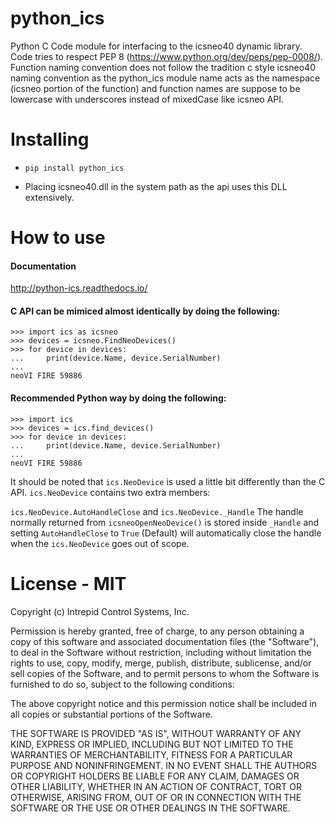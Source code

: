 # python_ics

Python C Code module for interfacing to the icsneo40 dynamic library. Code tries to respect PEP 8 (https://www.python.org/dev/peps/pep-0008/). Function naming convention does not follow the tradition c style icsneo40 naming convention as the python_ics module name acts as the namespace (icsneo portion of the function) and function names are suppose to be lowercase with underscores instead of mixedCase like icsneo API.

# Installing

- `pip install python_ics`

- Placing icsneo40.dll in the system path as the api uses this DLL extensively.

# How to use

#### Documentation

http://python-ics.readthedocs.io/

#### C API can be mimiced almost identically by doing the following:

    >>> import ics as icsneo
    >>> devices = icsneo.FindNeoDevices()
    >>> for device in devices:
    ...     print(device.Name, device.SerialNumber)
    ...
    neoVI FIRE 59886
    
#### Recommended Python way by doing the following:

    >>> import ics
    >>> devices = ics.find_devices()
    >>> for device in devices:
    ...     print(device.Name, device.SerialNumber)
    ...
    neoVI FIRE 59886

It should be noted that `ics.NeoDevice` is used a little bit differently than the C API. `ics.NeoDevice` contains two extra members:

`ics.NeoDevice.AutoHandleClose` and `ics.NeoDevice._Handle`
The handle normally returned from `icsneoOpenNeoDevice()` is stored inside `_Handle` and setting `AutoHandleClose` to `True` (Default) will automatically close the handle when the `ics.NeoDevice` goes out of scope.

# License - MIT

Copyright (c) Intrepid Control Systems, Inc.

Permission is hereby granted, free of charge, to any person obtaining a copy
of this software and associated documentation files (the "Software"), to deal
in the Software without restriction, including without limitation the rights
to use, copy, modify, merge, publish, distribute, sublicense, and/or sell
copies of the Software, and to permit persons to whom the Software is
furnished to do so, subject to the following conditions:

The above copyright notice and this permission notice shall be included in all
copies or substantial portions of the Software.

THE SOFTWARE IS PROVIDED "AS IS", WITHOUT WARRANTY OF ANY KIND, EXPRESS OR
IMPLIED, INCLUDING BUT NOT LIMITED TO THE WARRANTIES OF MERCHANTABILITY,
FITNESS FOR A PARTICULAR PURPOSE AND NONINFRINGEMENT. IN NO EVENT SHALL THE
AUTHORS OR COPYRIGHT HOLDERS BE LIABLE FOR ANY CLAIM, DAMAGES OR OTHER
LIABILITY, WHETHER IN AN ACTION OF CONTRACT, TORT OR OTHERWISE, ARISING FROM,
OUT OF OR IN CONNECTION WITH THE SOFTWARE OR THE USE OR OTHER DEALINGS IN THE
SOFTWARE.
